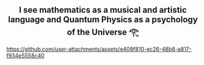 
## <p align="center">  I see mathematics as a musical and artistic language and Quantum Physics as a psychology of the Universe 𓂀




https://github.com/user-attachments/assets/e408f810-ec26-48b8-a817-f934e5558c40






